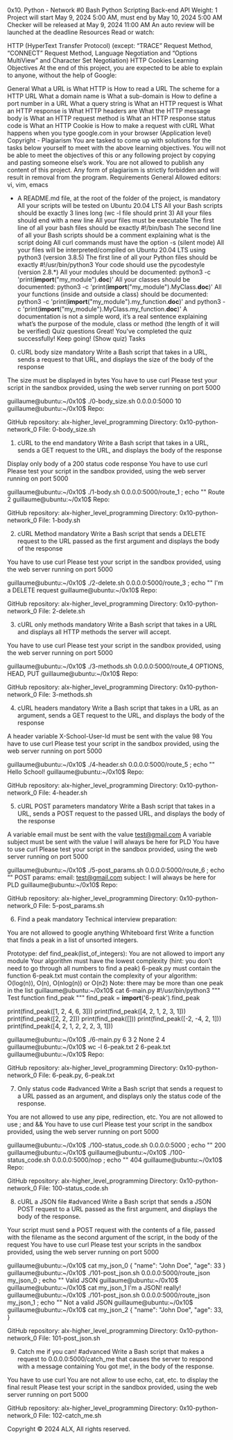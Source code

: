 0x10. Python - Network #0
Bash
Python
Scripting
Back-end
API
Weight: 1
Project will start May 9, 2024 5:00 AM, must end by May 10, 2024 5:00 AM
Checker will be released at May 9, 2024 11:00 AM
An auto review will be launched at the deadline
Resources
Read or watch:

HTTP (HyperText Transfer Protocol) (except: “TRACE” Request Method, “CONNECT” Request Method, Language Negotiation and “Options MultiView” and Character Set Negotiation)
HTTP Cookies
Learning Objectives
At the end of this project, you are expected to be able to explain to anyone, without the help of Google:

General
What a URL is
What HTTP is
How to read a URL
The scheme for a HTTP URL
What a domain name is
What a sub-domain is
How to define a port number in a URL
What a query string is
What an HTTP request is
What an HTTP response is
What HTTP headers are
What the HTTP message body is
What an HTTP request method is
What an HTTP response status code is
What an HTTP Cookie is
How to make a request with cURL
What happens when you type google.com in your browser (Application level)
Copyright - Plagiarism
You are tasked to come up with solutions for the tasks below yourself to meet with the above learning objectives.
You will not be able to meet the objectives of this or any following project by copying and pasting someone else’s work.
You are not allowed to publish any content of this project.
Any form of plagiarism is strictly forbidden and will result in removal from the program.
Requirements
General
Allowed editors: vi, vim, emacs
- A README.md file, at the root of the folder of the project, is mandatory
  All your scripts will be tested on Ubuntu 20.04 LTS
  All your Bash scripts should be exactly 3 lines long (wc -l file should print 3)
  All your files should end with a new line
  All your files must be executable
  The first line of all your bash files should be exactly #!/bin/bash
  The second line of all your Bash scripts should be a comment explaining what is the script doing
  All curl commands must have the option -s (silent mode)
  All your files will be interpreted/compiled on Ubuntu 20.04 LTS using python3 (version 3.8.5)
  The first line of all your Python files should be exactly #!/usr/bin/python3
  Your code should use the pycodestyle (version 2.8.*)
  All your modules should be documented: python3 -c 'print(__import__("my_module").__doc__)'
  All your classes should be documented: python3 -c 'print(__import__("my_module").MyClass.__doc__)'
  All your functions (inside and outside a class) should be documented: python3 -c 'print(__import__("my_module").my_function.__doc__)' and python3 -c 'print(__import__("my_module").MyClass.my_function.__doc__)'
  A documentation is not a simple word, it’s a real sentence explaining what’s the purpose of the module, class or method (the length of it will be verified)
  Quiz questions
  Great! You've completed the quiz successfully! Keep going! (Show quiz)
  Tasks
0. cURL body size
   mandatory
   Write a Bash script that takes in a URL, sends a request to that URL, and displays the size of the body of the response

The size must be displayed in bytes
You have to use curl
Please test your script in the sandbox provided, using the web server running on port 5000

guillaume@ubuntu:~/0x10$ ./0-body_size.sh 0.0.0.0:5000
10
guillaume@ubuntu:~/0x10$
Repo:

GitHub repository: alx-higher_level_programming
Directory: 0x10-python-network_0
File: 0-body_size.sh

1. cURL to the end
   mandatory
   Write a Bash script that takes in a URL, sends a GET request to the URL, and displays the body of the response

Display only body of a 200 status code response
You have to use curl
Please test your script in the sandbox provided, using the web server running on port 5000

guillaume@ubuntu:~/0x10$ ./1-body.sh 0.0.0.0:5000/route_1 ; echo ""
Route 2
guillaume@ubuntu:~/0x10$
Repo:

GitHub repository: alx-higher_level_programming
Directory: 0x10-python-network_0
File: 1-body.sh

2. cURL Method
   mandatory
   Write a Bash script that sends a DELETE request to the URL passed as the first argument and displays the body of the response

You have to use curl
Please test your script in the sandbox provided, using the web server running on port 5000

guillaume@ubuntu:~/0x10$ ./2-delete.sh 0.0.0.0:5000/route_3 ; echo ""
I'm a DELETE request
guillaume@ubuntu:~/0x10$
Repo:

GitHub repository: alx-higher_level_programming
Directory: 0x10-python-network_0
File: 2-delete.sh

3. cURL only methods
   mandatory
   Write a Bash script that takes in a URL and displays all HTTP methods the server will accept.

You have to use curl
Please test your script in the sandbox provided, using the web server running on port 5000

guillaume@ubuntu:~/0x10$ ./3-methods.sh 0.0.0.0:5000/route_4
OPTIONS, HEAD, PUT
guillaume@ubuntu:~/0x10$
Repo:

GitHub repository: alx-higher_level_programming
Directory: 0x10-python-network_0
File: 3-methods.sh

4. cURL headers
   mandatory
   Write a Bash script that takes in a URL as an argument, sends a GET request to the URL, and displays the body of the response

A header variable X-School-User-Id must be sent with the value 98
You have to use curl
Please test your script in the sandbox provided, using the web server running on port 5000

guillaume@ubuntu:~/0x10$ ./4-header.sh 0.0.0.0:5000/route_5 ; echo ""
Hello School!
guillaume@ubuntu:~/0x10$
Repo:

GitHub repository: alx-higher_level_programming
Directory: 0x10-python-network_0
File: 4-header.sh

5. cURL POST parameters
   mandatory
   Write a Bash script that takes in a URL, sends a POST request to the passed URL, and displays the body of the response

A variable email must be sent with the value test@gmail.com
A variable subject must be sent with the value I will always be here for PLD
You have to use curl
Please test your script in the sandbox provided, using the web server running on port 5000

guillaume@ubuntu:~/0x10$ ./5-post_params.sh 0.0.0.0:5000/route_6 ; echo ""
POST params:
email: test@gmail.com
subject: I will always be here for PLD
guillaume@ubuntu:~/0x10$
Repo:

GitHub repository: alx-higher_level_programming
Directory: 0x10-python-network_0
File: 5-post_params.sh

6. Find a peak
   mandatory
   Technical interview preparation:

You are not allowed to google anything
Whiteboard first
Write a function that finds a peak in a list of unsorted integers.

Prototype: def find_peak(list_of_integers):
You are not allowed to import any module
Your algorithm must have the lowest complexity (hint: you don’t need to go through all numbers to find a peak)
6-peak.py must contain the function
6-peak.txt must contain the complexity of your algorithm: O(log(n)), O(n), O(nlog(n)) or O(n2)
Note: there may be more than one peak in the list
guillaume@ubuntu:~/0x10$ cat 6-main.py
#!/usr/bin/python3
""" Test function find_peak """
find_peak = __import__('6-peak').find_peak

print(find_peak([1, 2, 4, 6, 3]))
print(find_peak([4, 2, 1, 2, 3, 1]))
print(find_peak([2, 2, 2]))
print(find_peak([]))
print(find_peak([-2, -4, 2, 1]))
print(find_peak([4, 2, 1, 2, 2, 2, 3, 1]))

guillaume@ubuntu:~/0x10$ ./6-main.py
6
3
2
None
2
4
guillaume@ubuntu:~/0x10$ wc -l 6-peak.txt
2 6-peak.txt
guillaume@ubuntu:~/0x10$
Repo:

GitHub repository: alx-higher_level_programming
Directory: 0x10-python-network_0
File: 6-peak.py, 6-peak.txt

7. Only status code
   #advanced
   Write a Bash script that sends a request to a URL passed as an argument, and displays only the status code of the response.

You are not allowed to use any pipe, redirection, etc.
You are not allowed to use ; and &&
You have to use curl
Please test your script in the sandbox provided, using the web server running on port 5000

guillaume@ubuntu:~/0x10$ ./100-status_code.sh 0.0.0.0:5000 ; echo ""
200
guillaume@ubuntu:~/0x10$
guillaume@ubuntu:~/0x10$ ./100-status_code.sh 0.0.0.0:5000/nop ; echo ""
404
guillaume@ubuntu:~/0x10$
Repo:

GitHub repository: alx-higher_level_programming
Directory: 0x10-python-network_0
File: 100-status_code.sh

8. cURL a JSON file
   #advanced
   Write a Bash script that sends a JSON POST request to a URL passed as the first argument, and displays the body of the response.

Your script must send a POST request with the contents of a file, passed with the filename as the second argument of the script, in the body of the request
You have to use curl
Please test your scripts in the sandbox provided, using the web server running on port 5000

guillaume@ubuntu:~/0x10$ cat my_json_0
{
"name": "John Doe",
"age": 33
}
guillaume@ubuntu:~/0x10$ ./101-post_json.sh 0.0.0.0:5000/route_json my_json_0 ; echo ""
Valid JSON
guillaume@ubuntu:~/0x10$
guillaume@ubuntu:~/0x10$ cat my_json_1
I'm a JSON! really!
guillaume@ubuntu:~/0x10$ ./101-post_json.sh 0.0.0.0:5000/route_json my_json_1 ; echo ""
Not a valid JSON
guillaume@ubuntu:~/0x10$
guillaume@ubuntu:~/0x10$ cat my_json_2
{
"name": "John Doe",
"age": 33,
}

GitHub repository: alx-higher_level_programming
Directory: 0x10-python-network_0
File: 101-post_json.sh

9. Catch me if you can!
   #advanced
   Write a Bash script that makes a request to 0.0.0.0:5000/catch_me that causes the server to respond with a message containing You got me!, in the body of the response.

You have to use curl
You are not allow to use echo, cat, etc. to display the final result
Please test your script in the sandbox provided, using the web server running on port 5000



GitHub repository: alx-higher_level_programming
Directory: 0x10-python-network_0
File: 102-catch_me.sh

Copyright © 2024 ALX, All rights reserved.
